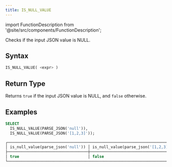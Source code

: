 ```yaml
---
title: IS_NULL_VALUE
---
```

import FunctionDescription from '@site/src/components/FunctionDescription';

<FunctionDescription description="Introduced or updated: v1.2.368"/>

Checks if the input JSON value is NULL.

## Syntax

```sql
IS_NULL_VALUE( <expr> )
```

## Return Type

Returns `true` if the input JSON value is NULL, and `false` otherwise.

## Examples

```sql
SELECT
  IS_NULL_VALUE(PARSE_JSON('null')),
  IS_NULL_VALUE(PARSE_JSON('[1,2,3]'));

┌──────────────────────────────────────────────────────────────────────────┐
│ is_null_value(parse_json('null')) │ is_null_value(parse_json('[1,2,3]')) │
├───────────────────────────────────┼──────────────────────────────────────┤
│ true                              │ false                                │
└──────────────────────────────────────────────────────────────────────────┘
```
